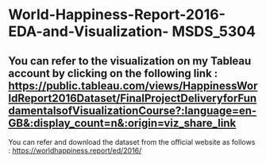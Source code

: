 # World-Happiness-Report-2016-EDA-and-Visualization- MSDS_5304

## You can refer to the visualization on my Tableau account by clicking on the following link : https://public.tableau.com/views/HappinessWorldReport2016Dataset/FinalProjectDeliveryforFundamentalsofVisualizationCourse?:language=en-GB&:display_count=n&:origin=viz_share_link

You can refer and download the dataset from the official website as follows : https://worldhappiness.report/ed/2016/
